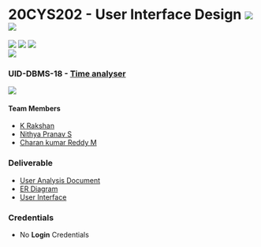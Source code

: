 # 20CYS202 - User Interface Design ![](https://img.shields.io/badge/-Live-green) ![](https://img.shields.io/badge/-Evaluated-gold)
![](https://img.shields.io/badge/Batch-21CYS-lightgreen) ![](https://img.shields.io/badge/UG-blue) ![](https://img.shields.io/badge/Subject-UID-blue) <br/>
![](https://img.shields.io/badge/Category-Ramaguru-black)

### UID-DBMS-18 - [Time analyser](https://rakshan-k.github.io/20CYS202-UID/Mini-Project/)
![](https://img.shields.io/badge/Template-Partial-silver)

#### Team Members
- [K Rakshan]()
- [Nithya Pranav S]()
- [Charan kumar Reddy M]()

### Deliverable 
- [User Analysis Document](UID-DBMS-18_UAD.pdf)
- [ER Diagram](UID-DBMS-18_ER_Diagram.png)
- [User Interface](UI/)

### Credentials
- No **Login** Credentials


